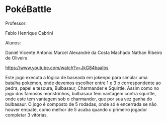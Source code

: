 # PokéBattle

Professor:

Fabio Henrique Cabrini

Alunos:

Daniel Vicente Antonio
Marcel Alexandre da Costa Machado
Nathan Ribeiro de Oliveira

https://www.youtube.com/watch?v=JkG84baalbs

Este jogo executa a lógica de baseada em jokenpo para simular uma batalha pokémon, onde devemos escolher entre 1 e 3 o correspondente ao pedra, papel e tesoura, Bulbasaur, Charmander e Squirtle.
Assim como no jogo dos famosos monstrinhos, bulbasaur tem vantagem contra squirtle, onde este tem vantagem sob o charmander, que por sua vez ganha do bulbasaur.
O jogo é composto de 5 rodadas, onde só é encerrada se não houver empate, como melhor de 5 acaba quando o primeiro jogador completar 3 vitórias.
